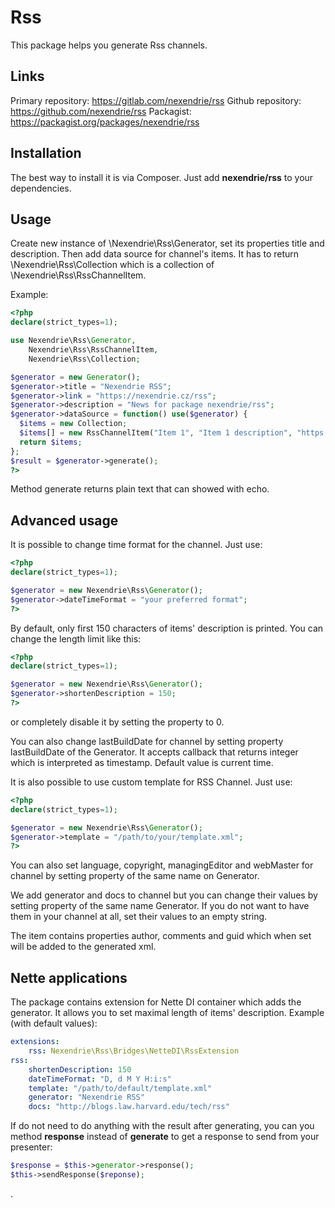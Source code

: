 Rss
===

This package helps you generate Rss channels.

Links
-----

Primary repository: https://gitlab.com/nexendrie/rss
Github repository: https://github.com/nexendrie/rss
Packagist: https://packagist.org/packages/nexendrie/rss

Installation
------------
The best way to install it is via Composer. Just add **nexendrie/rss** to your dependencies.

Usage
-----

Create new instance of \Nexendrie\Rss\Generator, set its properties title and description. Then add data source for channel's items. It has to return \Nexendrie\Rss\Collection which is a collection of \Nexendrie\Rss\RssChannelItem.

Example:

```php
<?php
declare(strict_types=1);

use Nexendrie\Rss\Generator,
    Nexendrie\Rss\RssChannelItem,
    Nexendrie\Rss\Collection;

$generator = new Generator();
$generator->title = "Nexendrie RSS";
$generator->link = "https://nexendrie.cz/rss";
$generator->description = "News for package nexendrie/rss";
$generator->dataSource = function() use($generator) {
  $items = new Collection;
  $items[] = new RssChannelItem("Item 1", "Item 1 description", "https://nexendrie.cz/item1", time());
  return $items;
};
$result = $generator->generate();
?>
```

Method generate returns plain text that can showed with echo.

Advanced usage
--------------

It is possible to change time format for the channel. Just use:

```php
<?php
declare(strict_types=1);

$generator = new Nexendrie\Rss\Generator();
$generator->dateTimeFormat = "your preferred format";
?>
```

By default, only first 150 characters of items' description is printed. You can change the length limit like this:

```php
<?php
declare(strict_types=1);

$generator = new Nexendrie\Rss\Generator();
$generator->shortenDescription = 150;
?>
```

or completely disable it by setting the property to 0.

You can also change lastBuildDate for channel by setting property lastBuildDate of the Generator. It accepts callback that returns integer which is interpreted as timestamp. Default value is current time.

It is also possible to use custom template for RSS Channel. Just use:

```php
<?php
declare(strict_types=1);

$generator = new Nexendrie\Rss\Generator();
$generator->template = "/path/to/your/template.xml";
?>
```

You can also set language, copyright, managingEditor and webMaster for channel by setting property of the same name on Generator.

We add generator and docs to channel but you can change their values by setting property of the same name Generator. If you do not want to have them in your channel at all, set their values to an empty string.

The item contains properties author, comments and guid which when set will be added to the generated xml.

Nette applications
------------------

The package contains extension for Nette DI container which adds the generator. It allows you to set maximal length of items' description. Example (with default values):

```yaml
extensions:
    rss: Nexendrie\Rss\Bridges\NetteDI\RssExtension
rss:
    shortenDescription: 150
    dateTimeFormat: "D, d M Y H:i:s"
    template: "/path/to/default/template.xml"
    generator: "Nexendrie RSS"
    docs: "http://blogs.law.harvard.edu/tech/rss"
```

If do not need to do anything with the result after generating, you can you method **response** instead of **generate** to get a response to send from your presenter:

```php
$response = $this->generator->response();
$this->sendResponse($reponse);
```

.
